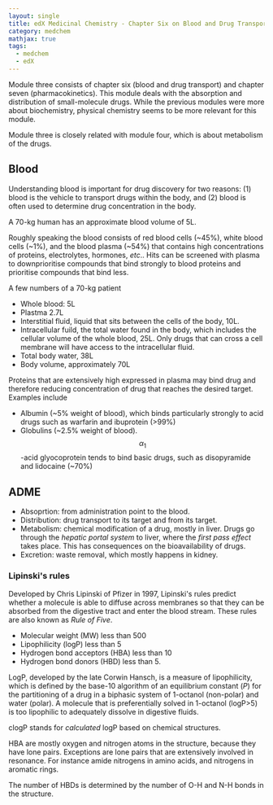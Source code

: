 ```yaml
---
layout: single
title: edX Medicinal Chemistry - Chapter Six on Blood and Drug Transport
category: medchem
mathjax: true
tags: 
  - medchem
  - edX
---
```


Module three consists of chapter six (blood and drug transport) and chapter seven (pharmacokinetics). This module deals with the absorption and distribution of small-molecule drugs. While the previous modules were more about biochemistry, physical chemistry seems to be more relevant for this module.

Module three is closely related with module four, which is about metabolism of the drugs.

## Blood

Understanding blood is important for drug discovery for two reasons: (1) blood is the vehicle to transport drugs within the body, and (2) blood is often used to determine drug concentration in the body.

A 70-kg human has an approximate blood volume of 5L.

Roughly speaking the blood consists of red blood cells (~45%), white blood cells (~1%), and the blood plasma (~54%) that contains high concentrations of proteins, electrolytes, hormones, *etc*.. Hits can be screened with plasma to downprioritise compounds that bind strongly to blood proteins and prioritise compounds that bind less.

A few numbers of a 70-kg patient
* Whole blood: 5L
* Plastma 2.7L
* Interstitial fluid, liquid that sits between the cells of the body, 10L.
* Intracellular fuild, the total water found in the body, which includes the cellular volume of the whole blood, 25L. Only drugs that can cross a cell membrane will have access to the intracellular fluid.
* Total body water, 38L
* Body volume, approximately 70L

Proteins that are extensively high expressed in plasma may bind drug and therefore reducing concentration of drug that reaches the desired target. Examples include
* Albumin (~5% weight of blood), which binds particularly strongly to acid drugs such as warfarin and ibuprotein (>99%)
* Globulins (~2.5% weight of blood). $$ \alpha_{1} $$-acid glyocoprotein tends to bind basic drugs, such as disopyramide and lidocaine (~70%)

## ADME

* Absoprtion: from administration point to the blood.
* Distribution: drug transport to its target and from its target.
* Metabolism: chemical modification of a drug, mostly in liver. Drugs go through the *hepatic portal system* to liver, where the *first pass effect* takes place. This has consequences on the bioavailability of drugs. 
* Excretion: waste removal, which mostly happens in kidney.

### Lipinski's rules

Developed by Chris Lipinski of Pfizer in 1997, Lipinski's rules predict whether a molecule is able to diffuse across membranes so that they can be absorbed from the digestive tract and enter the blood stream. These rules are also known as *Rule of Five*.

* Molecular weight (MW) less than 500
* Lipophilicity (logP) less than 5
* Hydrogen bond acceptors (HBA) less than 10
* Hydrogen bond donors (HBD) less than 5.

LogP, developed by the late Corwin Hansch, is a measure of lipophilicity, which is defined by the base-10 algorithm of an equilibrium constant (*P*) for the partitioning of a drug in a biphasic system of 1-octanol (non-polar) and water (polar). A molecule that is preferentially solved in 1-octanol (logP>5) is too lipophilic to adequately dissolve in digestive fluids.

clogP stands for *calculated* logP based on chemical structures.

HBA are mostly oxygen and nitrogen atoms in the structure, because they have lone pairs. Exceptions are lone pairs that are extensively involved in resonance. For instance amide nitrogens in amino acids, and nitrogens in aromatic rings. 

The number of HBDs is determined by the number of O-H and N-H bonds in the structure.
